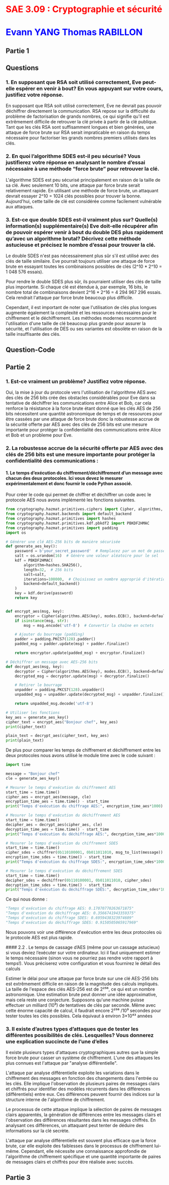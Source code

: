 <style>
b { color: blue}
r { color: red}
a { color: aquamarine}
a1 {color: aqua}
</style>

# <r>SAE 3.09 : Cryptographie et sécurité</r>

# <b>Evann YANG Thomas RABILLON</b>

## Partie 1

## Questions

### 1. En supposant que RSA soit utilisé correctement, Eve peut-elle espérer en venir à bout? En vous appuyant sur votre cours, justifiez votre réponse.

En supposant que RSA soit utilisé correctement, Eve ne devrait pas pouvoir déchiffrer directement la communication. RSA repose sur la difficulté du problème de factorisation de grands nombres, ce qui signifie qu'il est extrêmement difficile de retrouver la clé privée à partir de la clé publique. Tant que les clés RSA sont suffisamment longues et bien générées, une attaque de force brute sur RSA serait impraticable en raison du temps nécessaire pour factoriser les grands nombres premiers utilisés dans les clés.

### 2. En quoi l’algorithme SDES est-il peu sécurisé? Vous justifierez votre réponse en analysant le nombre d’essai nécessaire à une méthode “force brute” pour retrouver la clé.

L'algorithme SDES est peu sécurisé principalement en raison de la taille de sa clé. Avec seulement 10 bits, une attaque par force brute serait relativement rapide. En utilisant une méthode de force brute, un attaquant devrait essayer 2^10 = 1024 clés possibles pour trouver la bonne. Aujourd'hui, cette taille de clé est considérée comme facilement vulnérable aux attaques.

### 3. Est-ce que double SDES est-il vraiment plus sur? Quelle(s) information(s) supplémentaire(s) Eve doit-elle récupérer afin de pouvoir espérer venir à bout du double DES plus rapidement qu’avec un algorithme brutal? Décrivez cette méthode astucieuse et précisez le nombre d’essai pour trouver la clé.

Le double SDES n'est pas nécessairement plus sûr s'il est utilisé avec des clés de taille similaire. Eve pourrait toujours utiliser une attaque de force brute en essayant toutes les combinaisons possibles de clés (2^10 \* 2^10 = 1 048 576 essais).

Pour rendre le double SDES plus sûr, ils pourraient utiliser des clés de taille plus importante. Si chaque clé est étendue à, par exemple, 16 bits, le nombre total de combinaisons devient 2^16 \* 2^16 = 4 294 967 296 essais. Cela rendrait l'attaque par force brute beaucoup plus difficile.

Cependant, il est important de noter que l'utilisation de clés plus longues augmente également la complexité et les ressources nécessaires pour le chiffrement et le déchiffrement. Les méthodes modernes recommandent l'utilisation d'une taille de clé beaucoup plus grande pour assurer la sécurité, et l'utilisation de DES ou ses variantes est obsolète en raison de la taille insuffisante des clés.

## Question-Code

## Partie 2

### 1. Est-ce vraiment un problème? Justifiez votre réponse.

Oui, la mise à jour du protocole vers l'utilisation de l'algorithme AES avec des clés de 256 bits crée des obstacles considérables pour Eve dans sa tentative de déchiffrer les communications entre Alice et Bob, car cela renforce la résistance à la force brute étant donné que les clés AES de 256 bits nécessitent une quantité astronomique de temps et de ressources pour être cassées par une attaque de force brute donc la robustesse accrue de la sécurité offerte par AES avec des clés de 256 bits est une mesure importante pour protéger la confidentialité des communications entre Alice et Bob et un probleme pour Eve.

### 2. La robustesse accrue de la sécurité offerte par AES avec des clés de 256 bits est une mesure importante pour protéger la confidentialité des communications :

#### 1. Le temps d’exécution du chiffrement/déchiffrement d’un message avec chacun des deux protocoles. Ici vous devez le mesurer expérimentalement et donc fournir le code Python associé.

Pour créer le code qui permet de chiffrer et déchiffrer un code avec le protocole AES nous avons implémenté les fonctions suivantes.

```python
from cryptography.hazmat.primitives.ciphers import Cipher, algorithms, modes
from cryptography.hazmat.backends import default_backend
from cryptography.hazmat.primitives import hashes
from cryptography.hazmat.primitives.kdf.pbkdf2 import PBKDF2HMAC
from cryptography.hazmat.primitives import padding
import os

# Générer une clé AES-256 bits de manière sécurisée
def generate_aes_key():
    password = b'your_secret_password'  # Remplacez par un mot de passe sécurisé
    salt = os.urandom(16)  # Génère une valeur aléatoire pour le sel
    kdf = PBKDF2HMAC(
        algorithm=hashes.SHA256(),
        length=32,  # 256 bits
        salt=salt,
        iterations=100000,  # Choisissez un nombre approprié d'itérations
        backend=default_backend()
    )
    key = kdf.derive(password)
    return key


def encrypt_aes(msg, key):
    encryptor = Cipher(algorithms.AES(key), modes.ECB(), backend=default_backend()).encryptor()
    if isinstance(msg, str):
        msg = msg.encode('utf-8')  # Convertir la chaîne en octets

    # Ajouter du bourrage (padding)
    padder = padding.PKCS7(128).padder()
    padded_msg = padder.update(msg) + padder.finalize()

    return encryptor.update(padded_msg) + encryptor.finalize()

# Déchiffrer un message avec AES-256 bits
def decrypt_aes(msg, key):
    decryptor = Cipher(algorithms.AES(key), modes.ECB(), backend=default_backend()).decryptor()
    decrypted_msg = decryptor.update(msg) + decryptor.finalize()

    # Retirer le bourrage
    unpadder = padding.PKCS7(128).unpadder()
    unpadded_msg = unpadder.update(decrypted_msg) + unpadder.finalize()

    return unpadded_msg.decode('utf-8')

# Utiliser les fonctions
key_aes = generate_aes_key()
cipher_text = encrypt_aes("Bonjour chef", key_aes)
print(cipher_text)

plain_text = decrypt_aes(cipher_text, key_aes)
print(plain_text)
```

De plus pour comparer les temps de chiffrement et déchiffrement entre les deux protocoles nous avons utilisé le module time avec le code suivant :

```python
import time

message = "Bonjour chef"
cle = generate_aes_key()

# Mesurer le temps d'exécution du chiffrement AES
start_time = time.time()
cipher_aes = encrypt_aes(message, cle)
encryption_time_aes = time.time() - start_time
print("Temps d'exécution du chiffrage AES:", encryption_time_aes*1000)

# Mesurer le temps d'exécution du déchiffrement AES
start_time = time.time()
decipher_aes = decrypt_aes(cipher_aes, cle)
decryption_time_aes = time.time() - start_time
print("Temps d'exécution du déchiffrage AES:", decryption_time_aes*1000)

# Mesurer le temps d'exécution du chiffrement SDES
start_time = time.time()
cipher_sdes = chiffrer(0b110100001, 0b011011010, msg_to_list(message))
encryption_time_sdes = time.time() - start_time
print("Temps d'exécution du chiffrage SDES:", encryption_time_sdes*1000)

# Mesurer le temps d'exécution du déchiffrement SDES
start_time = time.time()
decipher_sdes = dechiffrer(0b110100001, 0b011011010, cipher_sdes)
decryption_time_sdes = time.time() - start_time
print("Temps d'exécution du déchiffrage SDES:", decryption_time_sdes*1000)
```

Ce qui nous donne :

```python
"Temps d'exécution du chiffrage AES: 0.17070770263671875"
"Temps d'exécution du déchiffrage AES: 0.3566741943359375"
"Temps d'exécution du chiffrage SDES: 0.6959438323974609"
"Temps d'exécution du déchiffrage SDES: 0.9150505065917969"
```

Nous pouvons voir une différence d'exécution entre les deux protocoles où le protocole AES est plus rapide.

#### 2.2 . Le temps de cassage d’AES (même pour un cassage astucieux) si vous deviez l’exécuter sur votre ordinateur. Ici il faut uniquement estimer le temps nécessaire (sinon vous ne pourriez pas rendre votre rapport à temps!). Vous préciserez votre configuration et vous fournirez le détail des calculs

Estimer le délai pour une attaque par force brute sur une clé AES-256 bits est extrêmement difficile en raison de la magnitude des calculs impliqués. La taille de l'espace des clés AES-256 est de 2²⁵⁶, ce qui est un nombre astronomique. Une estimation brute peut donner une idée approximative, mais cela reste une conjecture. Supposons qu'une machine puisse effectuer un milliard (10⁹) de tentatives de clés par seconde. Même avec cette énorme capacité de calcul, il faudrait encore 2²⁵⁶ /10⁹ secondes pour tester toutes les clés possibles. Cela équivaut à environ 3×10⁴³ années

### 3. Il existe d’autres types d’attaques que de tester les différentes possibilités de clés. Lesquelles? Vous donnerez une explication succincte de l’une d’elles

Il existe plusieurs types d'attaques cryptographiques autres que la simple force brute pour casser un système de chiffrement. L'une des attaques les plus connues est l'attaque par "analyse différentielle".

L'attaque par analyse différentielle exploite les variations dans le chiffrement des messages en fonction des changements dans l'entrée ou les clés. Elle implique l'observation de plusieurs paires de messages clairs et chiffrés pour identifier des modèles récurrents dans les différences (différentiels) entre eux. Ces différences peuvent fournir des indices sur la structure interne de l'algorithme de chiffrement.

Le processus de cette attaque implique la sélection de paires de messages clairs apparentés, la génération de différences entre les messages clairs et l'observation des différences résultantes dans les messages chiffrés. En analysant ces différences, un attaquant peut tenter de déduire des informations sur la clé secrète.

L'attaque par analyse différentielle est souvent plus efficace que la force brute, car elle exploite des faiblesses dans le processus de chiffrement lui-même. Cependant, elle nécessite une connaissance approfondie de l'algorithme de chiffrement spécifique et une quantité importante de paires de messages clairs et chiffrés pour être réalisée avec succès.

## Partie 3

